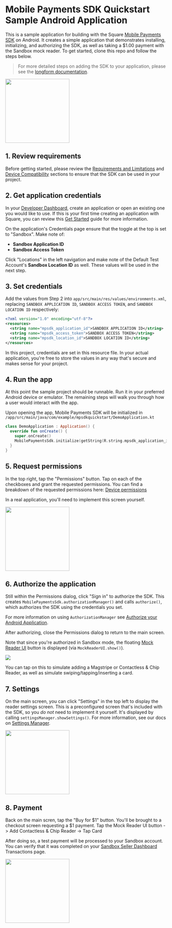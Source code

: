 # Mobile Payments SDK Quickstart Sample Android Application

This is a sample application for building with the Square [Mobile Payments SDK](https://developer.squareup.com/docs/mobile-payments-sdk) on Android. It creates a simple application that demonstrates installing, initializing, and authorizing the SDK, as well as taking a $1.00 payment with the Sandbox mock reader. To get started, clone this repo and follow the steps below.

> For more detailed steps on adding the SDK to your application, please see the [longform documentation](https://developer.squareup.com/docs/mobile-payments-sdk/android).

<img src="./images/main_screen.png" width=200>

## 1. Review requirements
Before getting started, please review the [Requirements and Limitations](https://developer.squareup.com/docs/mobile-payments-sdk/android#requirements-and-limitations) and [Device Compatibility](https://developer.squareup.com/docs/mobile-payments-sdk/android#device-permissions) sections to ensure that the SDK can be used in your project.

## 2. Get application credentials
In your [Developer Dashboard](https://developer.squareup.com/apps), create an application or open an existing one you would like to use. If this is your first time creating an application with Square, you can review this [Get Started](https://developer.squareup.com/docs/square-get-started) guide for more information.

On the application's Credentials page ensure that the toggle at the top is set to "Sandbox". Make note of:
* **Sandbox Application ID**
* **Sandbox Access Token**

Click "Locations" in the left navigation and make note of the Default Test Account's **Sandbox Location ID** as well. These values will be used in the next step.

## 3. Set credentials
Add the values from Step 2 into `app/src/main/res/values/environments.xml`, replacing `SANDBOX APPLICATION ID`, `SANDBOX ACCESS TOKEN`, and `SANDBOX LOCATION ID` respectively:

```xml
<?xml version="1.0" encoding="utf-8"?>
<resources>
  <string name="mpsdk_application_id">SANDBOX APPLICATION ID</string>
  <string name="mpsdk_access_token">SANDBOX ACCESS TOKEN</string>
  <string name="mpsdk_location_id">SANDBOX LOCATION ID</string>
</resources>
```

In this project, credentials are set in this resource file. In your actual application, you're free to store the values in any way that's secure and makes sense for your project.

## 4. Run the app
At this point the sample project should be runnable. Run it in your preferred Android device or emulator. The remaining steps will walk you through how a user would interact with the app.

Upon opening the app, Mobile Payments SDK will be initialized in `/app/src/main/java/com/example/mpsdkquickstart/DemoApplication.kt`

```kt
class DemoApplication : Application() {
  override fun onCreate() {
    super.onCreate()
    MobilePaymentsSdk.initialize(getString(R.string.mpsdk_application_id), this)
  }
}
```

## 5. Request permissions
In the top right, tap the "Permissions" button. Tap on each of the checkboxes and grant the requested permissions. You can find a breakdown of the requested permissions here: [Device permissions](https://developer.squareup.com/docs/mobile-payments-sdk/android#device-permissions)

In a real application, you'll need to implement this screen yourself.

<img src="./images/permissions_screen.png" width=200>

## 6. Authorize the application
Still within the Permissions dialog, click "Sign in" to authorize the SDK. This creates `MobilePaymentsSdk.authorizationManager()` and calls `authorize()`, which authorizes the SDK using the credentials you set.

For more information on using `AuthorizationManager` see [Authorize your Android Application](https://developer.squareup.com/docs/mobile-payments-sdk/android/configure-authorize).

After authorizing, close the Permissions dialog to return to the main screen.

Note that since you're authorized in Sandbox mode, the floating [Mock Reader UI](https://developer.squareup.com/docs/mobile-payments-sdk/android#4-test-with-mock-readers-in-the-square-sandbox) button is displayed (via `MockReaderUI.show()`).

<img src="./images/mock_reader_button.webp">

You can tap on this to simulate adding a Magstripe or Contactless & Chip Reader, as well as simulate swiping/tapping/inserting a card.

## 7. Settings
On the main screen, you can click "Settings" in the top left to display the reader settings screen. This is a preconfigured screen that's included with the SDK, so you *do not* need to implement it yourself. It's displayed by calling `settingsManager.showSettings()`. For more information, see our docs on [Settings Manager](https://developer.squareup.com/docs/mobile-payments-sdk/android/pair-manage-readers#settings-manager).

<img src="./images/settings_screen.png" width=200>

## 8. Payment
Back on the main scren, tap the "Buy for $1" button. You'll be brought to a checkout screen requesting a $1 payment. Tap the Mock Reader UI button -> Add Contactless & Chip Reader -> Tap Card

After doing so, a test payment will be processed to your Sandbox account. You can verify that it was completed on your [Sandbox Seller Dashboard](https://developer.squareup.com/docs/devtools/sandbox/overview) Transactions page.

<img src="./images/payment_screen.png" width=200>
